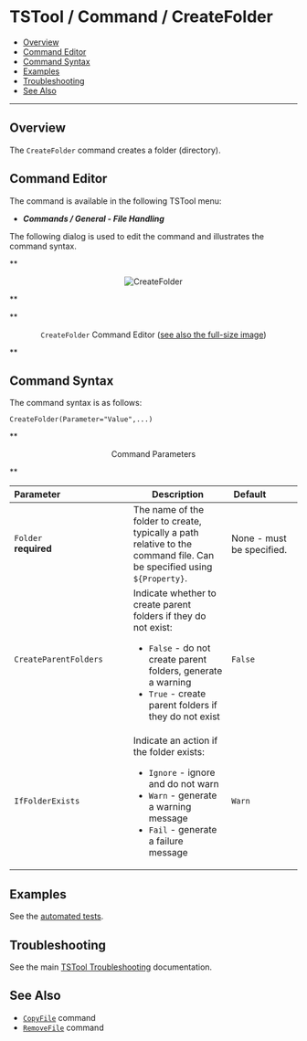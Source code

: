 # TSTool / Command / CreateFolder #

*   [Overview](#overview)
*   [Command Editor](#command-editor)
*   [Command Syntax](#command-syntax)
*   [Examples](#examples)
*   [Troubleshooting](#troubleshooting)
*   [See Also](#see-also)

-------------------------

## Overview ##

The `CreateFolder` command creates a folder (directory).

## Command Editor ##

The command is available in the following TSTool menu:

*   ***Commands / General - File Handling***

The following dialog is used to edit the command and illustrates the command syntax.

**<p style="text-align: center;">
![CreateFolder](CreateFolder.png)
</p>**

**<p style="text-align: center;">
`CreateFolder` Command Editor (<a href="../CreateFolder.png">see also the full-size image</a>)
</p>**

## Command Syntax ##

The command syntax is as follows:

```text
CreateFolder(Parameter="Value",...)
```
**<p style="text-align: center;">
Command Parameters
</p>**

| **Parameter**&nbsp;&nbsp;&nbsp;&nbsp;&nbsp;&nbsp;&nbsp;&nbsp;&nbsp;&nbsp;&nbsp;&nbsp;&nbsp;&nbsp;&nbsp;&nbsp;&nbsp;&nbsp;&nbsp;&nbsp;&nbsp;&nbsp;&nbsp;&nbsp;&nbsp;&nbsp; | **Description** | **Default**&nbsp;&nbsp;&nbsp;&nbsp;&nbsp;&nbsp;&nbsp;&nbsp;&nbsp;&nbsp; |
| --------------|-----------------|----------------- |
| `Folder`<br>**required** | The name of the folder to create, typically a path relative to the command file.  Can be specified using `${Property}`. | None - must be specified. |
| `CreateParentFolders` | Indicate whether to create parent folders if they do not exist:<ul><li>`False` - do not create parent folders, generate a warning</li><li>`True` - create parent folders if they do not exist</li></ul> | `False` |
| `IfFolderExists` | Indicate an action if the folder exists:<ul><li>`Ignore` - ignore and do not warn</li><li>`Warn` - generate a warning message</li><li>`Fail` - generate a failure message</li></ul> | `Warn` |

## Examples ##

See the [automated tests](https://github.com/OpenCDSS/cdss-app-tstool-test/tree/master/test/commands/CreateFolder).

## Troubleshooting ##

See the main [TSTool Troubleshooting](../../troubleshooting/troubleshooting.md) documentation.

## See Also ##

*   [`CopyFile`](../CopyFile/CopyFile.md) command
*   [`RemoveFile`](../RemoveFile/RemoveFile.md) command
